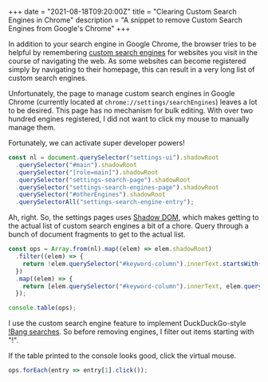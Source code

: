 +++
date = "2021-08-18T09:20:00Z"
title = "Clearing Custom Search Engines in Chrome"
description = "A snippet to remove Custom Search Engines from Google's Chrome"
+++

In addition to your search engine in Google Chrome, the browser tries to be
helpful by remembering [custom search engines][OpenSearch] for websites you
visit in the course of navigating the web. As some websites can become
registered simply by navigating to their homepage, this can result in a very
long list of custom search engines.

[OpenSearch]: https://developer.mozilla.org/en-US/docs/Web/OpenSearch#autodiscovery_of_search_plugins

Unfortunately, the page to manage custom search engines in Google Chrome
(currently located at `chrome://settings/searchEngines`) leaves a lot to be
desired. This page has no mechanism for bulk editing. With over two hundred
engines registered, I did not want to click my mouse to manually manage them.

Fortunately, we can activate super developer powers!

```javascript
const nl = document.querySelector("settings-ui").shadowRoot
  .querySelector("#main").shadowRoot
  .querySelector("[role=main]").shadowRoot
  .querySelector("settings-search-page").shadowRoot
  .querySelector("settings-search-engines-page").shadowRoot
  .querySelector("#otherEngines").shadowRoot
  .querySelectorAll("settings-search-engine-entry");
```

Ah, right. So, the settings pages uses [Shadow DOM][Shadow DOM], which makes
getting to the actual list of custom search engines a bit of a chore. Query
through a bunch of document fragments to get to the actual list.

[Shadow DOM]: https://developer.mozilla.org/en-US/docs/Web/Web_Components/Using_shadow_DOM

```javascript
const ops = Array.from(nl).map((elem) => elem.shadowRoot)
  .filter((elem) => {
    return !elem.querySelector("#keyword-column").innerText.startsWith("!");
  })
  .map((elem) => {
    return [elem.querySelector("#keyword-column").innerText, elem.querySelector("#delete")];
  });

console.table(ops);
```

I use the custom search engine feature to implement DuckDuckGo-style [!Bang
searches][bang]. So before removing engines, I filter out items starting with
"!".

[bang]: https://duckduckgo.com/bang

If the table printed to the console looks good, click the virtual mouse.

```javascript
ops.forEach(entry => entry[1].click());
```
